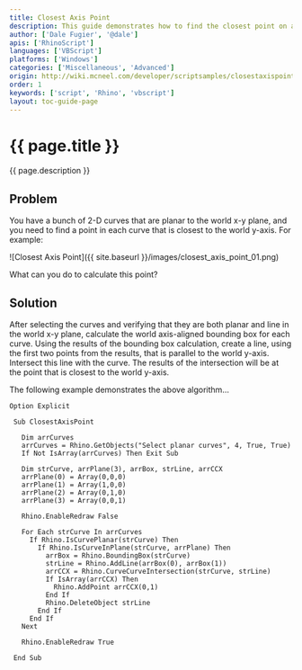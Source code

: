 ```yaml
---
title: Closest Axis Point
description: This guide demonstrates how to find the closest point on a planar curve to an axis.
author: ['Dale Fugier', '@dale']
apis: ['RhinoScript']
languages: ['VBScript']
platforms: ['Windows']
categories: ['Miscellaneous', 'Advanced']
origin: http://wiki.mcneel.com/developer/scriptsamples/closestaxispoint
order: 1
keywords: ['script', 'Rhino', 'vbscript']
layout: toc-guide-page
---
```


# {{ page.title }}

{{ page.description }}

## Problem

You have a bunch of 2-D curves that are planar to the world x-y plane, and you need to find a point in each curve that is closest to the world y-axis.  For example:

![Closest Axis Point]({{ site.baseurl }}/images/closest_axis_point_01.png)

What can you do to calculate this point?

## Solution

After selecting the curves and verifying that they are both planar and line in the world x-y plane, calculate the world axis-aligned bounding box for each curve.  Using the results of the bounding box calculation, create a line, using the first two points from the results, that is parallel to the world y-axis.  Intersect this line with the curve.  The results of the intersection will be at the point that is closest to the world y-axis.

The following example demonstrates the above algorithm...

```vbnet
Option Explicit

 Sub ClosestAxisPoint

   Dim arrCurves
   arrCurves = Rhino.GetObjects("Select planar curves", 4, True, True)
   If Not IsArray(arrCurves) Then Exit Sub

   Dim strCurve, arrPlane(3), arrBox, strLine, arrCCX
   arrPlane(0) = Array(0,0,0)
   arrPlane(1) = Array(1,0,0)
   arrPlane(2) = Array(0,1,0)
   arrPlane(3) = Array(0,0,1)

   Rhino.EnableRedraw False

   For Each strCurve In arrCurves
     If Rhino.IsCurvePlanar(strCurve) Then
       If Rhino.IsCurveInPlane(strCurve, arrPlane) Then
         arrBox = Rhino.BoundingBox(strCurve)
         strLine = Rhino.AddLine(arrBox(0), arrBox(1))
         arrCCX = Rhino.CurveCurveIntersection(strCurve, strLine)
         If IsArray(arrCCX) Then
           Rhino.AddPoint arrCCX(0,1)
         End If
         Rhino.DeleteObject strLine
       End If
     End If
   Next

   Rhino.EnableRedraw True      

 End Sub
```
